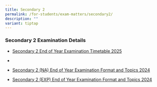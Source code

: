 ```yaml
---
title: Secondary 2
permalink: /for-students/exam-matters/secondary2/
description: ""
variant: tiptap
---
```

<h3>Secondary 2 Examination Details</h3>
<ul data-tight="true" class="tight">
<li>
<p><a href="/files/For Students/Exam Matters/Sec 2/Sec_2_End_of_Year_Examination_Timetable_2025.pdf" rel="noopener nofollow" target="_blank">Secondary 2 End of Year Examination Timetable 2025</a>
</p>
</li>
<li>
<p></p>
</li>
<li>
<p><a href="/files/For Students/Exam Matters/Sec 2/Sec_2_Normal_Academic_EYE_Exam_Format_and_Topics_2024.pdf" rel="noopener nofollow" target="_blank">Secondary 2 (NA) End of Year Examination Format and Topics 2024</a>
</p>
</li>
<li>
<p><a href="/files/For Students/Exam Matters/Sec 2/Sec_2_Express_EYE__Exam_Format_and_Topics_2024.pdf" rel="noopener nofollow" target="_blank">Secondary 2 (EXP) End of Year Examination Format and Topics 2024</a>
</p>
<p></p>
</li>
</ul>
<p></p>